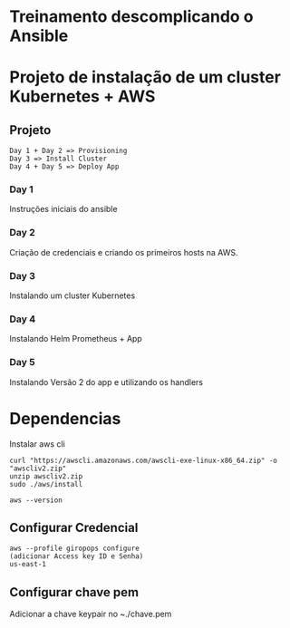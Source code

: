 # Treinamento descomplicando o Ansible

# Projeto de instalação de um cluster Kubernetes + AWS


 ## Projeto
 ````
 Day 1 + Day 2 => Provisioning 
 Day 3 => Install Cluster
 Day 4 + Day 5 => Deploy App
 ````
 ### Day 1 
 Instruções iniciais do ansible
 ### Day 2
 Criação de credenciais e criando os primeiros hosts na AWS.
 ### Day 3
 Instalando um cluster Kubernetes
 ### Day 4 
 Instalando Helm Prometheus + App
 ### Day 5 
 Instalando Versão 2 do app e utilizando os handlers


# Dependencias
Instalar aws cli
````
curl "https://awscli.amazonaws.com/awscli-exe-linux-x86_64.zip" -o "awscliv2.zip"
unzip awscliv2.zip
sudo ./aws/install

aws --version
````
## Configurar Credencial
````
aws --profile giropops configure  
(adicionar Access key ID e Senha)
us-east-1
````

## Configurar chave pem

Adicionar a chave keypair no ~./chave.pem
